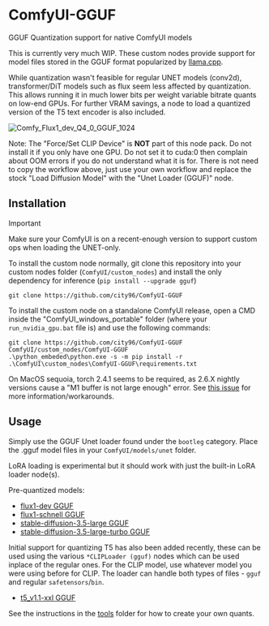 # ComfyUI-GGUF
GGUF Quantization support for native ComfyUI models

This is currently very much WIP. These custom nodes provide support for model files stored in the GGUF format popularized by [llama.cpp](https://github.com/ggerganov/llama.cpp).

While quantization wasn't feasible for regular UNET models (conv2d), transformer/DiT models such as flux seem less affected by quantization. This allows running it in much lower bits per weight variable bitrate quants on low-end GPUs. For further VRAM savings, a node to load a quantized version of the T5 text encoder is also included.

![Comfy_Flux1_dev_Q4_0_GGUF_1024](https://github.com/user-attachments/assets/70d16d97-c522-4ef4-9435-633f128644c8)

Note: The "Force/Set CLIP Device" is **NOT** part of this node pack. Do not install it if you only have one GPU. Do not set it to cuda:0 then complain about OOM errors if you do not understand what it is for. There is not need to copy the workflow above, just use your own workflow and replace the stock "Load Diffusion Model" with the "Unet Loader (GGUF)" node.

## Installation

> [!IMPORTANT]  
> Make sure your ComfyUI is on a recent-enough version to support custom ops when loading the UNET-only.

To install the custom node normally, git clone this repository into your custom nodes folder (`ComfyUI/custom_nodes`) and install the only dependency for inference (`pip install --upgrade gguf`)

```
git clone https://github.com/city96/ComfyUI-GGUF
```

To install the custom node on a standalone ComfyUI release, open a CMD inside the "ComfyUI_windows_portable" folder (where your `run_nvidia_gpu.bat` file is) and use the following commands:

```
git clone https://github.com/city96/ComfyUI-GGUF ComfyUI/custom_nodes/ComfyUI-GGUF
.\python_embeded\python.exe -s -m pip install -r .\ComfyUI\custom_nodes\ComfyUI-GGUF\requirements.txt
```

On MacOS sequoia, torch 2.4.1 seems to be required, as 2.6.X nightly versions cause a "M1 buffer is not large enough" error. See [this issue](https://github.com/city96/ComfyUI-GGUF/issues/107) for more information/workarounds.

## Usage

Simply use the GGUF Unet loader found under the `bootleg` category. Place the .gguf model files in your `ComfyUI/models/unet` folder.

LoRA loading is experimental but it should work with just the built-in LoRA loader node(s).

Pre-quantized models:

- [flux1-dev GGUF](https://huggingface.co/city96/FLUX.1-dev-gguf)
- [flux1-schnell GGUF](https://huggingface.co/city96/FLUX.1-schnell-gguf)
- [stable-diffusion-3.5-large GGUF](https://huggingface.co/city96/stable-diffusion-3.5-large-gguf)
- [stable-diffusion-3.5-large-turbo GGUF](https://huggingface.co/city96/stable-diffusion-3.5-large-turbo-gguf)

Initial support for quantizing T5 has also been added recently, these can be used using the various `*CLIPLoader (gguf)` nodes which can be used inplace of the regular ones. For the CLIP model, use whatever model you were using before for CLIP. The loader can handle both types of files - `gguf` and regular `safetensors`/`bin`.

- [t5_v1.1-xxl GGUF](https://huggingface.co/city96/t5-v1_1-xxl-encoder-gguf)

See the instructions in the [tools](https://github.com/city96/ComfyUI-GGUF/tree/main/tools) folder for how to create your own quants.
